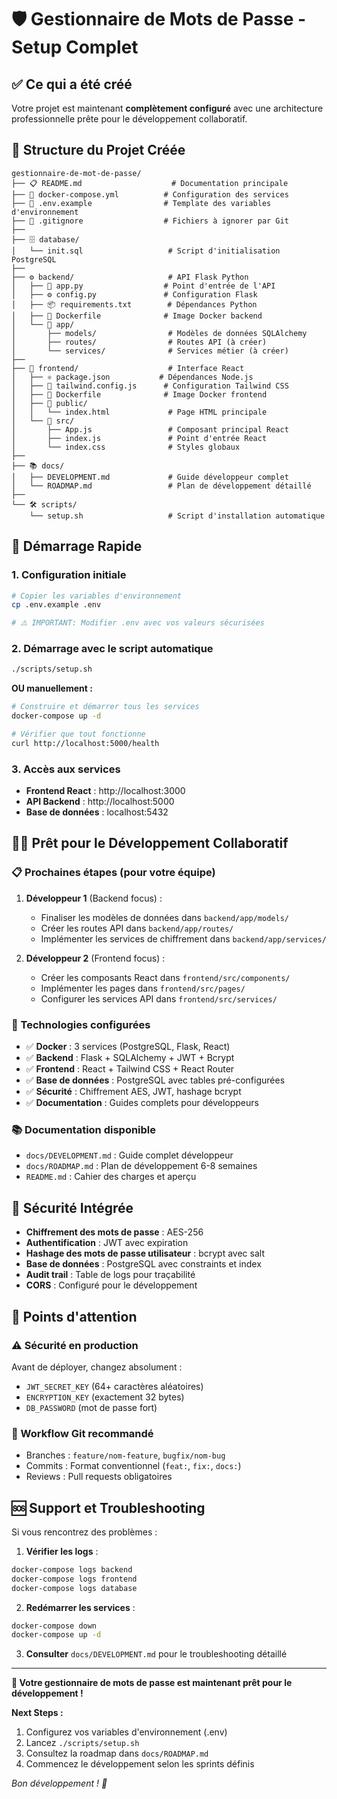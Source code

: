 # 🛡️ Gestionnaire de Mots de Passe - Setup Complet

## ✅ Ce qui a été créé

Votre projet est maintenant **complètement configuré** avec une architecture professionnelle prête pour le développement collaboratif.

## 📁 Structure du Projet Créée

```
gestionnaire-de-mot-de-passe/
├── 📋 README.md                    # Documentation principale
├── 🐳 docker-compose.yml          # Configuration des services
├── 🔧 .env.example                # Template des variables d'environnement
├── 📝 .gitignore                  # Fichiers à ignorer par Git
├── 
├── 🗄️ database/
│   └── init.sql                   # Script d'initialisation PostgreSQL
├── 
├── ⚙️ backend/                     # API Flask Python
│   ├── 🐍 app.py                  # Point d'entrée de l'API
│   ├── ⚙️ config.py               # Configuration Flask
│   ├── 📦 requirements.txt        # Dépendances Python
│   ├── 🐳 Dockerfile              # Image Docker backend
│   └── 📁 app/
│       ├── models/                # Modèles de données SQLAlchemy
│       ├── routes/                # Routes API (à créer)
│       └── services/              # Services métier (à créer)
├── 
├── 🎨 frontend/                    # Interface React
│   ├── ⚛️ package.json           # Dépendances Node.js
│   ├── 🎨 tailwind.config.js      # Configuration Tailwind CSS
│   ├── 🐳 Dockerfile              # Image Docker frontend
│   ├── 📁 public/
│   │   └── index.html             # Page HTML principale
│   └── 📁 src/
│       ├── App.js                 # Composant principal React
│       ├── index.js               # Point d'entrée React
│       └── index.css              # Styles globaux
├── 
├── 📚 docs/
│   ├── DEVELOPMENT.md             # Guide développeur complet
│   └── ROADMAP.md                 # Plan de développement détaillé
├── 
└── 🛠️ scripts/
    └── setup.sh                   # Script d'installation automatique
```

## 🚀 Démarrage Rapide

### 1. Configuration initiale
```bash
# Copier les variables d'environnement
cp .env.example .env

# ⚠️ IMPORTANT: Modifier .env avec vos valeurs sécurisées
```

### 2. Démarrage avec le script automatique
```bash
./scripts/setup.sh
```

**OU manuellement :**

```bash
# Construire et démarrer tous les services
docker-compose up -d

# Vérifier que tout fonctionne
curl http://localhost:5000/health
```

### 3. Accès aux services
- **Frontend React** : http://localhost:3000
- **API Backend** : http://localhost:5000
- **Base de données** : localhost:5432

## 🧑‍💻 Prêt pour le Développement Collaboratif

### 📋 Prochaines étapes (pour votre équipe)

1. **Développeur 1** (Backend focus) :
   - Finaliser les modèles de données dans `backend/app/models/`
   - Créer les routes API dans `backend/app/routes/`
   - Implémenter les services de chiffrement dans `backend/app/services/`

2. **Développeur 2** (Frontend focus) :
   - Créer les composants React dans `frontend/src/components/`
   - Implémenter les pages dans `frontend/src/pages/`
   - Configurer les services API dans `frontend/src/services/`

### 🔧 Technologies configurées
- ✅ **Docker** : 3 services (PostgreSQL, Flask, React)
- ✅ **Backend** : Flask + SQLAlchemy + JWT + Bcrypt
- ✅ **Frontend** : React + Tailwind CSS + React Router
- ✅ **Base de données** : PostgreSQL avec tables pré-configurées
- ✅ **Sécurité** : Chiffrement AES, JWT, hashage bcrypt
- ✅ **Documentation** : Guides complets pour développeurs

### 📚 Documentation disponible
- `docs/DEVELOPMENT.md` : Guide complet développeur
- `docs/ROADMAP.md` : Plan de développement 6-8 semaines
- `README.md` : Cahier des charges et aperçu

## 🔐 Sécurité Intégrée

- **Chiffrement des mots de passe** : AES-256
- **Authentification** : JWT avec expiration
- **Hashage des mots de passe utilisateur** : bcrypt avec salt
- **Base de données** : PostgreSQL avec constraints et index
- **Audit trail** : Table de logs pour traçabilité
- **CORS** : Configuré pour le développement

## 🎯 Points d'attention

### ⚠️ Sécurité en production
Avant de déployer, changez absolument :
- `JWT_SECRET_KEY` (64+ caractères aléatoires)
- `ENCRYPTION_KEY` (exactement 32 bytes)
- `DB_PASSWORD` (mot de passe fort)

### 🔄 Workflow Git recommandé
- Branches : `feature/nom-feature`, `bugfix/nom-bug`
- Commits : Format conventionnel (`feat:`, `fix:`, `docs:`)
- Reviews : Pull requests obligatoires

## 🆘 Support et Troubleshooting

Si vous rencontrez des problèmes :

1. **Vérifier les logs** :
```bash
docker-compose logs backend
docker-compose logs frontend  
docker-compose logs database
```

2. **Redémarrer les services** :
```bash
docker-compose down
docker-compose up -d
```

3. **Consulter** `docs/DEVELOPMENT.md` pour le troubleshooting détaillé

---

**🎉 Votre gestionnaire de mots de passe est maintenant prêt pour le développement !**

**Next Steps :**
1. Configurez vos variables d'environnement (.env)
2. Lancez `./scripts/setup.sh`
3. Consultez la roadmap dans `docs/ROADMAP.md`
4. Commencez le développement selon les sprints définis

*Bon développement ! 🚀*